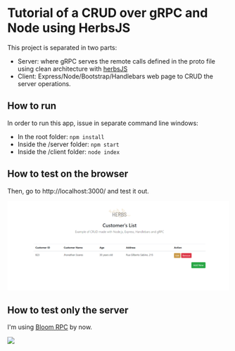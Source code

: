# Tutorial of a CRUD over gRPC and Node using HerbsJS

This project is separated in two parts:
- Server: where gRPC serves the remote calls defined in the proto file using clean architecture with [herbsJS](https://herbsjs.org)
- Client: Express/Node/Bootstrap/Handlebars web page to CRUD the server operations.

## How to run

In order to run this app, issue in separate command line windows:

- In the root folder:  `npm install`
- Inside the /server folder: `npm start`
- Inside the /client folder: `node index`

## How to test on the browser

Then, go to http://localhost:3000/ and test it out.

<img src="https://raw.githubusercontent.com/jhomarolo/herbsjs_crud_grpc/main/client/assets/screenshot.png" />

## How to test only the server

I'm using [Bloom RPC](https://github.com/uw-labs/bloomrpc) by now.

<img src="https://github.com/uw-labs/bloomrpc/raw/master/resources/editor-preview.gif" />
